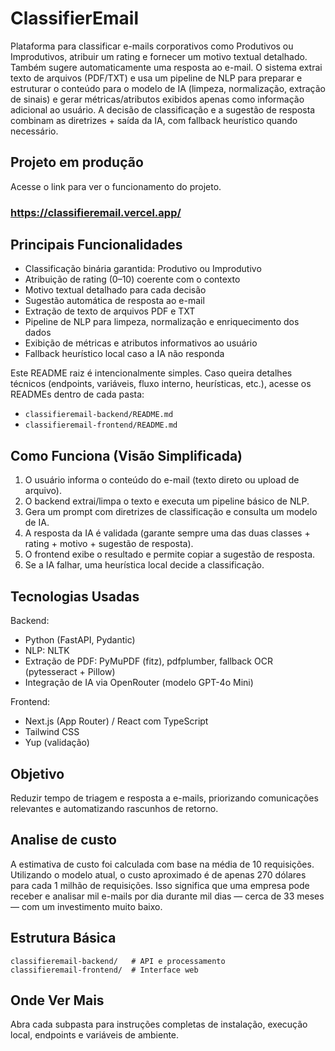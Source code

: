 # ClassifierEmail

Plataforma para classificar e-mails corporativos como Produtivos ou Improdutivos, atribuir um rating e fornecer um
motivo textual detalhado. Também sugere automaticamente uma resposta ao e-mail. O sistema extrai texto de arquivos
(PDF/TXT) e usa um pipeline de NLP para preparar e estruturar o conteúdo para o modelo de IA (limpeza, normalização,
extração de sinais) e gerar métricas/atributos exibidos apenas como informação adicional ao usuário. A decisão de
classificação e a sugestão de resposta combinam as diretrizes + saída da IA, com fallback heurístico quando necessário.

## Projeto em produção

Acesse o link para ver o funcionamento do projeto.

### https://classifieremail.vercel.app/

## Principais Funcionalidades

- Classificação binária garantida: Produtivo ou Improdutivo
- Atribuição de rating (0–10) coerente com o contexto
- Motivo textual detalhado para cada decisão
- Sugestão automática de resposta ao e-mail
- Extração de texto de arquivos PDF e TXT
- Pipeline de NLP para limpeza, normalização e enriquecimento dos dados
- Exibição de métricas e atributos informativos ao usuário
- Fallback heurístico local caso a IA não responda

Este README raiz é intencionalmente simples. Caso queira detalhes técnicos (endpoints, variáveis, fluxo interno,
heurísticas, etc.), acesse os READMEs dentro de cada pasta:

- `classifieremail-backend/README.md`
- `classifieremail-frontend/README.md`

## Como Funciona (Visão Simplificada)

1. O usuário informa o conteúdo do e-mail (texto direto ou upload de arquivo).
2. O backend extrai/limpa o texto e executa um pipeline básico de NLP.
3. Gera um prompt com diretrizes de classificação e consulta um modelo de IA.
4. A resposta da IA é validada (garante sempre uma das duas classes + rating + motivo + sugestão de resposta).
5. O frontend exibe o resultado e permite copiar a sugestão de resposta.
6. Se a IA falhar, uma heurística local decide a classificação.

## Tecnologias Usadas

Backend:

- Python (FastAPI, Pydantic)
- NLP: NLTK
- Extração de PDF: PyMuPDF (fitz), pdfplumber, fallback OCR (pytesseract + Pillow)
- Integração de IA via OpenRouter (modelo GPT-4o Mini)

Frontend:

- Next.js (App Router) / React com TypeScript
- Tailwind CSS
- Yup (validação)

## Objetivo

Reduzir tempo de triagem e resposta a e-mails, priorizando comunicações relevantes e automatizando rascunhos de retorno.

## Analise de custo

A estimativa de custo foi calculada com base na média de 10 requisições. Utilizando o modelo atual, o custo aproximado é
de apenas 270 dólares para cada 1 milhão de requisições. Isso significa que uma empresa pode receber e analisar mil
e-mails por dia durante mil dias — cerca de 33 meses — com um investimento muito baixo.

## Estrutura Básica

```
classifieremail-backend/   # API e processamento
classifieremail-frontend/  # Interface web
```

## Onde Ver Mais

Abra cada subpasta para instruções completas de instalação, execução local, endpoints e variáveis de ambiente.
